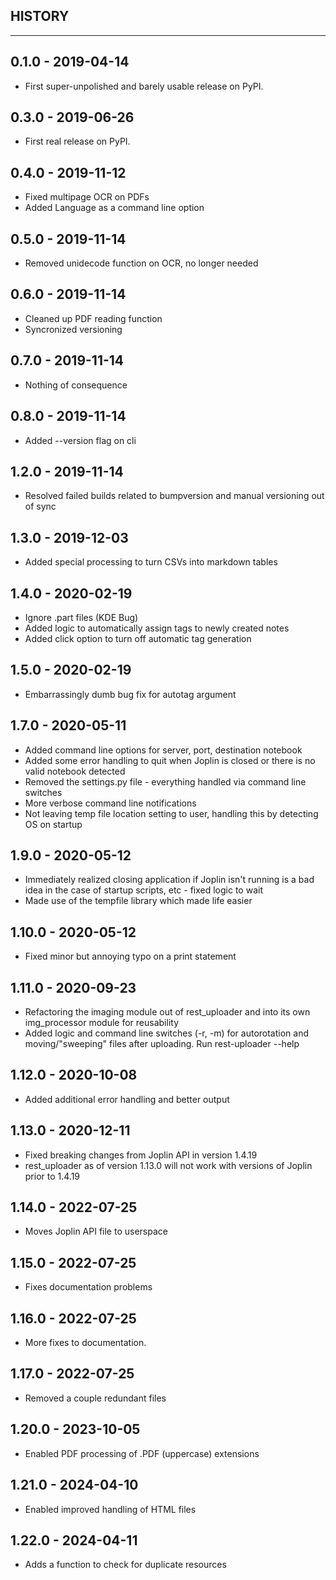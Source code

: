 ## HISTORY
---

## 0.1.0 - 2019-04-14

* First super-unpolished and barely usable release on PyPI.


## 0.3.0 - 2019-06-26

* First real release on PyPI.


## 0.4.0 - 2019-11-12

* Fixed multipage OCR on PDFs
* Added Language as a command line option


## 0.5.0 - 2019-11-14
* Removed unidecode function on OCR, no longer needed


## 0.6.0 - 2019-11-14

* Cleaned up PDF reading function
* Syncronized versioning


## 0.7.0 - 2019-11-14

* Nothing of consequence


## 0.8.0 - 2019-11-14

* Added --version flag on cli


## 1.2.0 - 2019-11-14

* Resolved failed builds related to bumpversion and
  manual versioning out of sync


## 1.3.0 - 2019-12-03

* Added special processing to turn CSVs into markdown tables


## 1.4.0 - 2020-02-19

* Ignore .part files (KDE Bug)
* Added logic to automatically assign tags to newly created notes
* Added click option to turn off automatic tag generation


## 1.5.0 - 2020-02-19

* Embarrassingly dumb bug fix for autotag argument


## 1.7.0 - 2020-05-11

* Added command line options for server, port, destination notebook
* Added some error handling to quit when Joplin is closed or there is no valid notebook detected
* Removed the settings.py file - everything handled via command line switches
* More verbose command line notifications
* Not leaving temp file location setting to user, handling this by detecting OS on startup


## 1.9.0 - 2020-05-12

* Immediately realized closing application if Joplin isn't running is a bad idea in the case of startup scripts, etc - fixed logic to wait
* Made use of the tempfile library which made life easier


## 1.10.0 - 2020-05-12

* Fixed minor but annoying typo on a print statement


## 1.11.0 - 2020-09-23

* Refactoring the imaging module out of rest_uploader and into its own img_processor module for reusability
* Added logic and command line switches (-r, -m) for autorotation and moving/"sweeping" files after uploading. Run rest-uploader --help


## 1.12.0 - 2020-10-08

* Added additional error handling and better output


## 1.13.0 - 2020-12-11

* Fixed breaking changes from Joplin API in version 1.4.19
* rest_uploader as of version 1.13.0 will not work with versions of Joplin prior to 1.4.19


## 1.14.0 - 2022-07-25

* Moves Joplin API file to userspace


## 1.15.0 - 2022-07-25

* Fixes documentation problems


## 1.16.0 - 2022-07-25

* More fixes to documentation.


## 1.17.0 - 2022-07-25

* Removed a couple redundant files

## 1.20.0 - 2023-10-05

* Enabled PDF processing of .PDF (uppercase) extensions


## 1.21.0 - 2024-04-10

* Enabled improved handling of HTML files

## 1.22.0 - 2024-04-11

* Adds a function to check for duplicate resources
